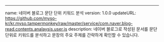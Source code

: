---
name: 네이버 블로그 문단 단위 키워드 분석
version: 1.0.0
updateURL: https://github.com/myso-kr/kr.myso.tampermonkey/raw/master/service/com.naver.blog-read.contents.analaysis.user.js
description: 네이버 블로그로 작성된 문서를 문단 단위로 키워드를 분석하고 문장의 주요 주제를 간략하게 확인할 수 있습니다.
